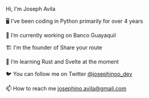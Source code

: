 Hi, I'm Joseph Avila

🖥️ I've been coding in Python primarily for over 4 years

🔭 I’m currently working on Banco Guayaquil

🏗️ I'm the founder of Share your route

🦀 I’m learning Rust and Svelte at the moment

🐦 You can follow me on Twitter [@josephinoo_dev](https://x.com/josephinoo_dev)

📫 How to reach me [josephino.avila@gmail.com](mailto:josephino.avila@gmail.com?subject=Test)
